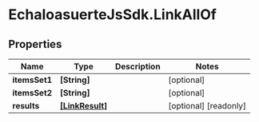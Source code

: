# EchaloasuerteJsSdk.LinkAllOf

## Properties

Name | Type | Description | Notes
------------ | ------------- | ------------- | -------------
**itemsSet1** | **[String]** |  | [optional] 
**itemsSet2** | **[String]** |  | [optional] 
**results** | [**[LinkResult]**](LinkResult.md) |  | [optional] [readonly] 



